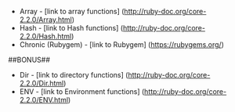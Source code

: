 *  Array - [link to array functions] (http://ruby-doc.org/core-2.2.0/Array.html)
*  Hash - [link to Hash functions] (http://ruby-doc.org/core-2.2.0/Hash.html)
*  Chronic (Rubygem) - [link to Rubygem] (https://rubygems.org/)

##BONUS##

* Dir - [link to directory functions] (http://ruby-doc.org/core-2.2.0/Dir.html)
* ENV - [link to Environment functions] (http://ruby-doc.org/core-2.2.0/ENV.html)

